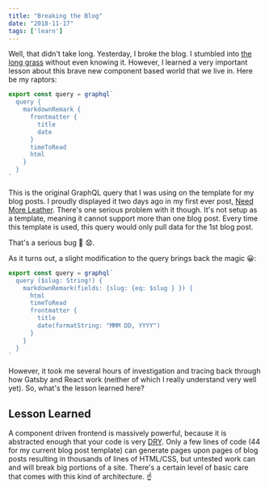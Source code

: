 ```yaml
---
title: "Breaking the Blog"
date: "2018-11-17"
tags: ['learn']
---
```


Well, that didn't take long.  Yesterday, I broke the blog.  I stumbled into [the long grass](https://youtu.be/Cr1MvzAr26E) without even knowing it.  However, I learned a very important lesson about this brave new component based world that we live in.  Here be my raptors:
```javascript
export const query = graphql`
  query {
    markdownRemark {
      frontmatter {
        title
        date
      }
      timeToRead
      html
    }
  }
`
```
This is the original GraphQL query that I was using on the template for my blog posts.  I proudly displayed it two days ago in my first ever post, [Need More Leather](/2018-11-15-need-more-leather/).  There's one serious problem with it though.  It's not setup as a template, meaning it cannot support more than one blog post.  Every time this template is used, this query would only pull data for the 1st blog post. 

That's a serious bug :ant: :anguished:.

As it turns out, a slight modification to the query brings back the magic :grinning::

```javascript
export const query = graphql`
  query ($slug: String!) {
    markdownRemark(fields: {slug: {eq: $slug } }) {
      html
      timeToRead
      frontmatter {
        title
        date(formatString: "MMM DD, YYYY")
      }
    }
  }
`
```

However, it took me several hours of investigation and tracing back through how Gatsby and React work (neither of which I really understand very well yet).  So, what's the lesson learned here?

## Lesson Learned
A component driven frontend is massively powerful, because it is abstracted enough that your code is very [DRY](https://en.wikipedia.org/wiki/Don%27t_repeat_yourself).  Only a few lines of code (44 for my current blog post template) can generate pages upon pages of blog posts resulting in thousands of lines of HTML/CSS, but untested work can and will break big portions of a site.  There's a certain level of basic care that comes with this kind of architecture. :point_up: